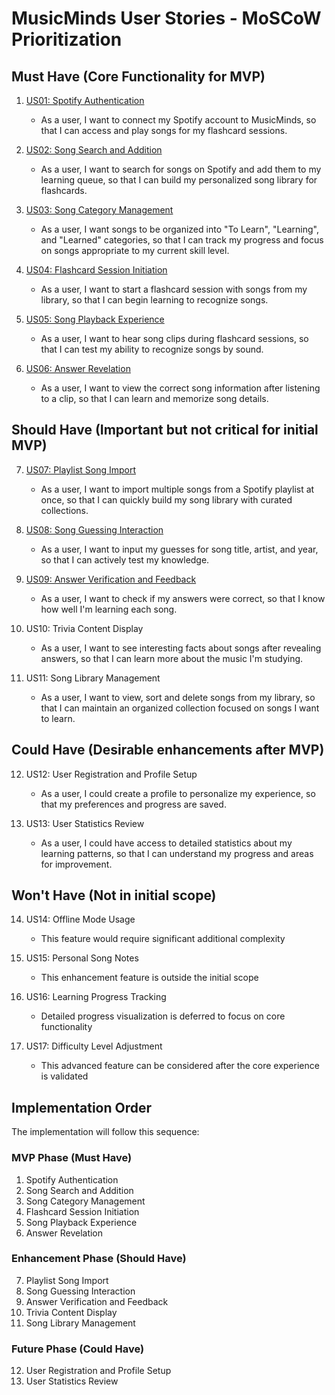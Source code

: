 # MusicMinds User Stories - MoSCoW Prioritization

## Must Have (Core Functionality for MVP)

1. [US01: Spotify Authentication](US01_SpotifyAuthentication.md)
   - As a user, I want to connect my Spotify account to MusicMinds, so that I can access and play songs for my flashcard sessions.

2. [US02: Song Search and Addition](US02_SongSearchAddition.md)
   - As a user, I want to search for songs on Spotify and add them to my learning queue, so that I can build my personalized song library for flashcards.

3. [US03: Song Category Management](US03_SongCategoryManagement.md)
   - As a user, I want songs to be organized into "To Learn", "Learning", and "Learned" categories, so that I can track my progress and focus on songs appropriate to my current skill level.

4. [US04: Flashcard Session Initiation](US04_FlashcardSessionInitiation.md)
   - As a user, I want to start a flashcard session with songs from my library, so that I can begin learning to recognize songs.

5. [US05: Song Playback Experience](US05_SongPlaybackExperience.md)
   - As a user, I want to hear song clips during flashcard sessions, so that I can test my ability to recognize songs by sound.

6. [US06: Answer Revelation](US06_AnswerRevelation.md)
   - As a user, I want to view the correct song information after listening to a clip, so that I can learn and memorize song details.
## Should Have (Important but not critical for initial MVP)

7. [US07: Playlist Song Import](US07_PlaylistSongImport.md)
   - As a user, I want to import multiple songs from a Spotify playlist at once, so that I can quickly build my song library with curated collections.

8. [US08: Song Guessing Interaction](US08_SongGuessingInteraction.md)
   - As a user, I want to input my guesses for song title, artist, and year, so that I can actively test my knowledge.

9. [US09: Answer Verification and Feedback](US09_AnswerVerificationFeedback.md)
   - As a user, I want to check if my answers were correct, so that I know how well I'm learning each song.

10. US10: Trivia Content Display
    - As a user, I want to see interesting facts about songs after revealing answers, so that I can learn more about the music I'm studying.

11. US11: Song Library Management
    - As a user, I want to view, sort and delete songs from my library, so that I can maintain an organized collection focused on songs I want to learn.
## Could Have (Desirable enhancements after MVP)

12. US12: User Registration and Profile Setup
    - As a user, I could create a profile to personalize my experience, so that my preferences and progress are saved.

13. US13: User Statistics Review
    - As a user, I could have access to detailed statistics about my learning patterns, so that I can understand my progress and areas for improvement.

## Won't Have (Not in initial scope)

14. US14: Offline Mode Usage
    - This feature would require significant additional complexity

15. US15: Personal Song Notes
    - This enhancement feature is outside the initial scope

16. US16: Learning Progress Tracking
    - Detailed progress visualization is deferred to focus on core functionality

17. US17: Difficulty Level Adjustment
    - This advanced feature can be considered after the core experience is validated

## Implementation Order

The implementation will follow this sequence:

### MVP Phase (Must Have)
1. Spotify Authentication
2. Song Search and Addition
3. Song Category Management
4. Flashcard Session Initiation
5. Song Playback Experience
6. Answer Revelation

### Enhancement Phase (Should Have)
7. Playlist Song Import
8. Song Guessing Interaction
9. Answer Verification and Feedback
10. Trivia Content Display
11. Song Library Management

### Future Phase (Could Have)
12. User Registration and Profile Setup
13. User Statistics Review